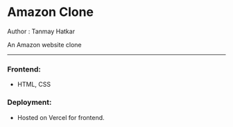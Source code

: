 # Amazon Clone

Author : Tanmay Hatkar

An Amazon website clone

---

### Frontend:
- HTML, CSS

### Deployment:
- Hosted on Vercel for frontend.
